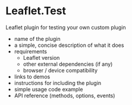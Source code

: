 # Leaflet.Test
Leaflet plugin for testing your own custom plugin


- name of the plugin
- a simple, concise description of what it does
- requirements
  - Leaflet version
  - other external dependencies (if any)
  - browser / device compatibility
- links to demos
- instructions for including the plugin
- simple usage code example
- API reference (methods, options, events)
